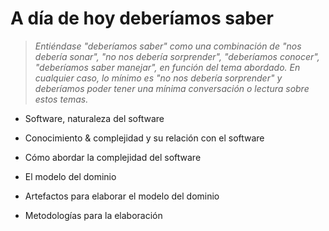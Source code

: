 # A día de hoy deberíamos saber

> *Entiéndase "deberíamos saber" como una combinación de "nos debería sonar", "no nos debería sorprender", "deberíamos conocer", "deberíamos saber manejar", en función del tema abordado. En cualquier caso, lo mínimo es "no nos debería sorprender" y deberíamos poder tener una mínima conversación o lectura sobre estos temas.*

- Software, naturaleza del software
- Conocimiento & complejidad y su relación con el software
- Cómo abordar la complejidad del software

- El modelo del dominio
- Artefactos para elaborar el modelo del dominio
- Metodologías para la elaboración
